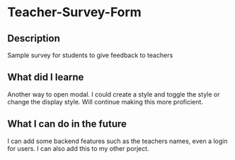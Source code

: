 # Teacher-Survey-Form

## Description 
Sample survey for students to give feedback to teachers


## What did I learne
Another way to open modal. I could create a style and toggle the style or change the display style. Will continue making this more proficient. 

## What I can do in the future

I can add some backend features such as the teachers names, even a login for users. I can also add this to my other porject.


